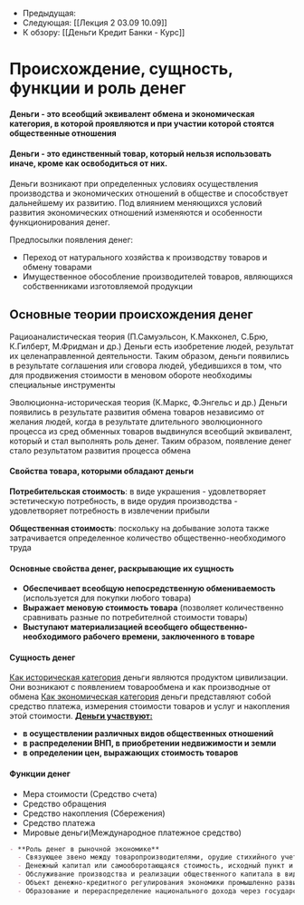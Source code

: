 - Предыдущая: 
- Следующая: [[Лекция 2 03.09 10.09]]
- К обзору: [[Деньги Кредит Банки - Курс]]
# Происхождение, сущность, функции и роль денег
#### Деньги - это всеобщий эквивалент обмена и экономическая категория, в которой проявляются и при участии которой стоятся общественные отношения 
#### Деньги - это единственный товар, который нельзя использовать иначе, кроме как освободиться от них.

Деньги возникают при определенных условиях осуществления производства и экономических отношений в обществе и способствует дальнейшему их развитию. Под влиянием меняющихся условий развития экономических отношений изменяются и особенности функционирования денег.

Предпосылки появления денег:
- Переход от натурального хозяйства к производству товаров и обмену товарами
- Имущественное обособление производителей товаров, являющихся собственниками изготовляемой продукции
## Основные теории происхождения денег
Рациоаналистическая теория (П.Самуэльсон, К.Макконел, С.Брю, К.Гилберт, М.Фридман и др.)
Деньги есть изобретение людей, результат их целенаправленной деятельности. Таким образом, деньги появились в результате соглашения или сговора людей, убедившихся в том, что для продвижения стоимости в меновом обороте необходимы специальные инструменты 

Эволюционна-историческая теория (К.Маркс, Ф.Энгельс и др.)
Деньги появились в результате развития обмена товаров независимо от желания людей, когда в результате длительного эволюционного процесса из сред обменных товаров выдвинулся всеобщий эквивалент, который и стал выполнять роль денег. Таким образом, появление денег стало результатом развития процесса обмена

#### Свойства товара, которыми обладают деньги 
**Потребительская стоимость**: в виде украшения - удовлетворяет эстетическую потребность, в виде орудия производства - удовлетворяет потребность в извлечении прибыли

**Общественная стоимость**: поскольку на добывание золота также затрачивается определенное количество общественно-необходимого труда

#### Основные свойства денег, раскрывающие их сущность
- **Обеспечивает всеобщую непосредственную обмениваемость** (используется для покупки любого товара)
- **Выражает меновую стоимость товара** (позволяет количественно сравнивать разные по потребителной стоимости товары)
- **Выступают материализацией всеобщего общественно-необходимого рабочего времени, заключенного в товаре**

#### Сущность денег
<u>Как историческая категория</u> деньги являются продуктом цивилизации. Они возникают с появлением товарообмена и как производные от обмена
<u>Как экономическая категория</u> деньги представляют собой средство платежа, измерения стоимости товаров и услуг и накопления этой стоимости. 
<u>**Деньги участвуют:**</u>
- **в осуществлении различных видов общественных отношений**
- **в распределении ВНП, в приобретении недвижимости и земли**
- **в определении цен, выражающих стоимость товаров**

#### Функции денег
- Мера стоимости (Средство счета)
- Средство обращения
- Средство накопления (Сбережения)
- Средство платежа
- Мировые деньги(Международное платежное средство)

```markdown
- **Роль денег в рыночной экономике**
  - Связующее звено между товаропроизводителями, орудие стихийного учета общественного труда в товарном хозяйстве
  - Денежный капитал или самооборотающаяся стоимость, исходный пункт и результат кругооборота индивидуального капитала
  - Обслуживание производства и реализации общественного капитала в виде денежных потоков внутри первого и второго подразделения производства и между ними
  - Объект денежно-кредитного регулирования экономики промышленно развитых стран
  - Образование и перераспределение национального дохода через государственный бюджет: налоги, займы и инфляцию
```


